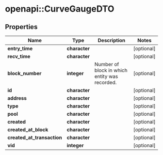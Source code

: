 # openapi::CurveGaugeDTO


## Properties
Name | Type | Description | Notes
------------ | ------------- | ------------- | -------------
**entry_time** | **character** |  | [optional] 
**recv_time** | **character** |  | [optional] 
**block_number** | **integer** | Number of block in which entity was recorded. | [optional] 
**id** | **character** |  | [optional] 
**address** | **character** |  | [optional] 
**type** | **character** |  | [optional] 
**pool** | **character** |  | [optional] 
**created** | **character** |  | [optional] 
**created_at_block** | **character** |  | [optional] 
**created_at_transaction** | **character** |  | [optional] 
**vid** | **integer** |  | [optional] 


